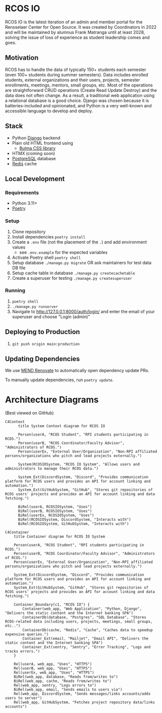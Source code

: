 # RCOS IO

RCOS IO is the latest iteration of an admin and member portal for the Rensselaer Center for Open Source. It was created by Coordinators in 2022 and will be maintained by alumnus Frank Matranga until at least 2028, solving the issue of loss of experience as student leadership comes and goes.

## Motivation

RCOS has to handle the data of typically 150+ students each semester (even 100+ students during summer semesters). Data includes enrolled students, external organizations and their users, projects, semester enrollments, meetings, mentors, small groups, etc. Most of the operations are straightforward CRUD operations (Create Read Update Destroy) and the data does not often change. As a result, a traditional web application using a relational database is a good choice. Django was chosen because it is batteries-included and opinionated, and Python is a very well-known and accessible language to develop and deploy.

## Stack

- Python [Django](https://www.djangoproject.com/) backend
- Plain old HTML frontend using
    - [Bulma CSS library](https://bulma.io/documentation/)
- HTMX (coming soon)
- [PostgreSQL](https://www.postgresql.org/) database
- [Redis](https://redis.io/) cache

## Local Development

### Requirements

- Python 3.11+
- [Poetry](https://python-poetry.org/docs/#installation)

### Setup

1. Clone repository
2. Install dependencies `poetry install`
3. Create a `.env` file (not the placement of the `.`) and add environment values
    - see `.env.example` for the expected variables
4. Activate Poetry shell `poetry shell`
5. Setup database `./manage.py migrate` OR ask maintainers for test data DB file
6. Setup cache table in database `./manage.py createcachetable`
7. Create a superuser for testing `./manage.py createsuperuser`


### Running

1. `poetry shell`
2. `./manage.py runserver`
3. Navigate to http://127.0.0.1:8000/auth/login/ and enter the email of your superuser and choose "Login (admin)"

## Deploying to Production

1. `git push origin main:production`

## Updating Dependencies

We use [MEND Renovate](https://www.mend.io/renovate/) to automatically open dependency update PRs.

To manually update dependencies, run `poetry update`.

# Architecture Diagrams

(Best viewed on GitHub)

```mermaid
C4Context
      title System Context diagram for RCOS IO

      Person(userA, "RCOS Student", "RPI students participating in RCOS.")
      Person(userB, "RCOS Coordinator/Faculty Advisor", "Administrators of RCOS.")
      Person(userEx, "External User/Organization", "Non-RPI affiliated persons/organizations who pitch and lead projects externally.")

      System(RCOSIOSystem, "RCOS IO System", "Allows users and administrators to manage their RCOS data.")

      System_Ext(DiscordSystem, "Discord", "Provides communication platform for RCOS users and provides an API for account linking and automation.")
      System_Ext(GitHubSystem, "GitHub", "Stores git repositories of RCOS users' projects and provides an API for account linking and data fetching.")

      BiRel(userA, RCOSIOSystem, "Uses")
      BiRel(userB, RCOSIOSystem, "Uses")
      BiRel(userEx, RCOSIOSystem, "Uses")
      BiRel(RCOSIOSystem, DiscordSystem, "Interacts with")
      BiRel(RCOSIOSystem, GitHubSystem, "Interacts with")
```


```mermaid
C4Container
    title Container diagram for RCOS IO System

    Person(userA, "RCOS Student", "RPI students participating in RCOS.")
    Person(userB, "RCOS Coordinator/Faculty Advisor", "Administrators of RCOS.")
    Person(userEx, "External User/Organization", "Non-RPI affiliated persons/organizations who pitch and lead projects externally.")

    System_Ext(DiscordSystem, "Discord", "Provides communication platform for RCOS users and provides an API for account linking and automation.")
    System_Ext(GitHubSystem, "GitHub", "Stores git repositories of RCOS users' projects and provides an API for account linking and data fetching.")

    Container_Boundary(c1, "RCOS IO") {
        Container(web_app, "Web Application", "Python, Django", "Delivers the static content and the Internet banking SPA")
        ContainerDb(database, "Postgres", "SQL Database", "Stores RCOS-related data including users, projects, meetings, small groups, etc..")
        ContainerDb(cache, "Redis", "Cache", "Caches data to speedup expensive queries.")
        Container_Ext(email, "Mailjet", "Email API", "Delivers the static content and the Internet banking SPA")
        Container_Ext(sentry, "Sentry", "Error Tracking", "Logs and tracks errors.")
    }

    Rel(userA, web_app, "Uses", "HTTPS")
    Rel(userB, web_app, "Uses", "HTTPS")
    Rel(userEx, web_app, "Uses", "HTTPS")
    BiRel(web_app, database, "Reads from/writes to")
    BiRel(web_app, cache, "Reads from/writes to")
    Rel(web_app, sentry, "Logs errors to")
    BiRel(web_app, email, "Sends emails to users via")
    Rel(web_app, DiscordSystem, "Sends messages/links accounts/adds users to server")
    Rel(web_app, GitHubSystem, "Fetches project repository data/links accounts")
```

